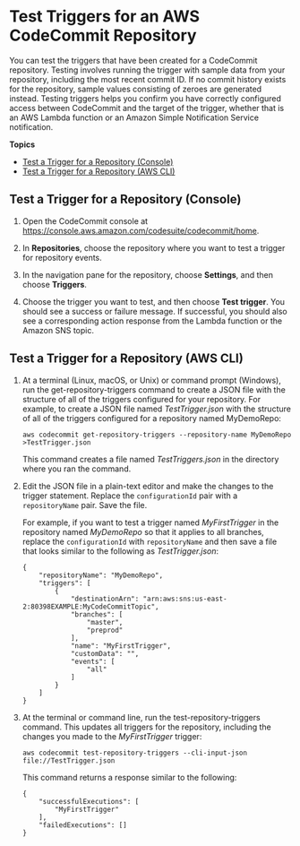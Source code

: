 # Test Triggers for an AWS CodeCommit Repository<a name="how-to-notify-test"></a>

You can test the triggers that have been created for a CodeCommit repository\. Testing involves running the trigger with sample data from your repository, including the most recent commit ID\. If no commit history exists for the repository, sample values consisting of zeroes are generated instead\. Testing triggers helps you confirm you have correctly configured access between CodeCommit and the target of the trigger, whether that is an AWS Lambda function or an Amazon Simple Notification Service notification\. 

**Topics**
+ [Test a Trigger for a Repository \(Console\)](#how-to-notify-test-console)
+ [Test a Trigger for a Repository \(AWS CLI\)](#how-to-notify-test-cli)

## Test a Trigger for a Repository \(Console\)<a name="how-to-notify-test-console"></a>

1. Open the CodeCommit console at [https://console\.aws\.amazon\.com/codesuite/codecommit/home](https://console.aws.amazon.com/codesuite/codecommit/home)\.

1. In **Repositories**, choose the repository where you want to test a trigger for repository events\.

1. In the navigation pane for the repository, choose **Settings**, and then choose **Triggers**\.

1. Choose the trigger you want to test, and then choose **Test trigger**\. You should see a success or failure message\. If successful, you should also see a corresponding action response from the Lambda function or the Amazon SNS topic\.

## Test a Trigger for a Repository \(AWS CLI\)<a name="how-to-notify-test-cli"></a>

1. At a terminal \(Linux, macOS, or Unix\) or command prompt \(Windows\), run the get\-repository\-triggers command to create a JSON file with the structure of all of the triggers configured for your repository\. For example, to create a JSON file named *TestTrigger\.json* with the structure of all of the triggers configured for a repository named MyDemoRepo:

   ```
   aws codecommit get-repository-triggers --repository-name MyDemoRepo >TestTrigger.json
   ```

   This command creates a file named *TestTriggers\.json* in the directory where you ran the command\.

1. Edit the JSON file in a plain\-text editor and make the changes to the trigger statement\. Replace the `configurationId` pair with a `repositoryName` pair\. Save the file\.

   For example, if you want to test a trigger named *MyFirstTrigger* in the repository named *MyDemoRepo* so that it applies to all branches, replace the `configurationId` with `repositoryName` and then save a file that looks similar to the following as *TestTrigger\.json*:

   ```
   {
       "repositoryName": "MyDemoRepo", 
       "triggers": [
           {
               "destinationArn": "arn:aws:sns:us-east-2:80398EXAMPLE:MyCodeCommitTopic", 
               "branches": [
                   "master", 
                   "preprod"
               ], 
               "name": "MyFirstTrigger", 
               "customData": "", 
               "events": [
                   "all"
               ]
           }  
       ]
   }
   ```

1. At the terminal or command line, run the test\-repository\-triggers command\. This updates all triggers for the repository, including the changes you made to the *MyFirstTrigger* trigger:

   ```
   aws codecommit test-repository-triggers --cli-input-json file://TestTrigger.json
   ```

   This command returns a response similar to the following:

   ```
   {
       "successfulExecutions": [
           "MyFirstTrigger"
       ],
       "failedExecutions": []
   }
   ```